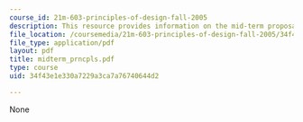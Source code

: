 ```yaml
---
course_id: 21m-603-principles-of-design-fall-2005
description: This resource provides information on the mid-term proposals requirements.
file_location: /coursemedia/21m-603-principles-of-design-fall-2005/34f43e1e330a7229a3ca7a76740644d2_midterm_prncpls.pdf
file_type: application/pdf
layout: pdf
title: midterm_prncpls.pdf
type: course
uid: 34f43e1e330a7229a3ca7a76740644d2

---
```

None